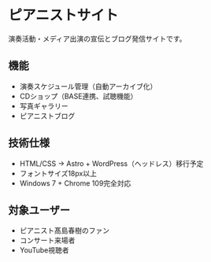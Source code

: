 
# ピアニストサイト

演奏活動・メディア出演の宣伝とブログ発信サイトです。

## 機能
- 演奏スケジュール管理（自動アーカイブ化）
- CDショップ（BASE連携、試聴機能）
- 写真ギャラリー
- ピアニストブログ

## 技術仕様
- HTML/CSS → Astro + WordPress（ヘッドレス）移行予定
- フォントサイズ18px以上
- Windows 7 + Chrome 109完全対応

## 対象ユーザー
- ピアニスト髙島春樹のファン
- コンサート来場者
- YouTube視聴者
